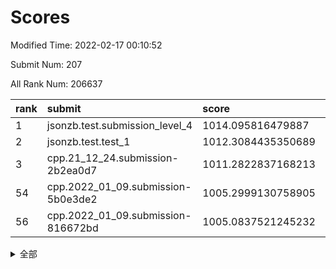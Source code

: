 # Scores

Modified Time: 2022-02-17 00:10:52

Submit Num: 207

All Rank Num: 206637

| rank |               submit               |       score        |       sigma        | pk_num |
| :--- | :--------------------------------- | :----------------- | :----------------- | :----- |
| 1    | jsonzb.test.submission_level_4     | 1014.095816479887  | 0.8347127612848214 | 3993   |
| 2    | jsonzb.test.test_1                 | 1012.3084435350689 | 0.8095725112975415 | 3997   |
| 3    | cpp.21_12_24.submission-2b2ea0d7   | 1011.2822837168213 | 0.77044077284985   | 3991   |
| 54   | cpp.2022_01_09.submission-5b0e3de2 | 1005.2999130758905 | 0.735084024882476  | 3993   |
| 56   | cpp.2022_01_09.submission-816672bd | 1005.0837521245232 | 0.727374334246525  | 3998   |


<details>
<summary>全部</summary>

| rank |                 submit                 |       score        |       sigma        | pk_num |
| :--- | :------------------------------------- | :----------------- | :----------------- | :----- |
| 1    | jsonzb.test.submission_level_4         | 1014.095816479887  | 0.8347127612848214 | 3993   |
| 2    | jsonzb.test.test_1                     | 1012.3084435350689 | 0.8095725112975415 | 3997   |
| 3    | cpp.21_12_24.submission-2b2ea0d7       | 1011.2822837168213 | 0.77044077284985   | 3991   |
| 4    | gobigger.level_3.submission_level_3_28 | 1011.1562619619036 | 0.7681347554629866 | 3988   |
| 5    | gobigger.level_3.submission_level_3_19 | 1011.0977341657352 | 0.7594804878346322 | 3995   |
| 6    | gobigger.level_3.submission_level_3_49 | 1011.0389170046104 | 0.7783910713839207 | 3992   |
| 7    | gobigger.level_3.submission_level_3_16 | 1010.9839517591855 | 0.7628668699394575 | 3990   |
| 8    | gobigger.level_3.submission_level_3_8  | 1010.8883314402973 | 0.7905432738083734 | 3995   |
| 9    | gobigger.level_3.submission_level_3_45 | 1010.8566562281485 | 0.7975740883557464 | 3991   |
| 10   | gobigger.level_3.submission_level_3_13 | 1010.8311034039716 | 0.7563131162871162 | 3991   |
| 11   | gobigger.level_3.submission_level_3_46 | 1010.6747650616717 | 0.7800521857743625 | 3988   |
| 12   | gobigger.level_3.submission_level_3_42 | 1010.6020211727833 | 0.7432282242018503 | 3996   |
| 13   | gobigger.level_3.submission_level_3_34 | 1010.4960959531219 | 0.759944490459688  | 3990   |
| 14   | gobigger.level_3.submission_level_3_20 | 1010.4844052078275 | 0.7477750112479472 | 3995   |
| 15   | gobigger.level_3.submission_level_3_18 | 1010.4501311344872 | 0.7687000784011048 | 3995   |
| 16   | gobigger.level_3.submission_level_3_23 | 1010.3878882980694 | 0.7672145639847362 | 3993   |
| 17   | gobigger.level_3.submission_level_3_38 | 1010.3687122296841 | 0.7516038789686291 | 3993   |
| 18   | gobigger.level_3.submission_level_3_29 | 1010.3479944925867 | 0.747409308946396  | 3992   |
| 19   | gobigger.level_3.submission_level_3_3  | 1010.2878221994284 | 0.7700717709810728 | 3989   |
| 20   | gobigger.level_3.submission_level_3_14 | 1010.2434396237363 | 0.7495612232947293 | 3997   |
| 21   | gobigger.level_3.submission_level_3_21 | 1010.2070291315559 | 0.7366814422997532 | 3996   |
| 22   | gobigger.level_3.submission_level_3_26 | 1010.0786534590658 | 0.7704580828886711 | 3996   |
| 23   | gobigger.level_3.submission_level_3_15 | 1010.0582106659004 | 0.7569860436247098 | 3998   |
| 24   | gobigger.level_3.submission_level_3_43 | 1010.023989021194  | 0.7516539322191369 | 3989   |
| 25   | gobigger.level_3.submission_level_3_35 | 1009.9843310029274 | 0.7527489692409007 | 3997   |
| 26   | gobigger.level_3.submission_level_3_30 | 1009.9694860317079 | 0.7449927035687914 | 3994   |
| 27   | gobigger.level_3.submission_level_3_4  | 1009.9412251059517 | 0.7622129789989117 | 3997   |
| 28   | gobigger.level_3.submission_level_3_40 | 1009.8969369589985 | 0.7818157965246915 | 3998   |
| 29   | gobigger.level_3.submission_level_3_10 | 1009.8580201907848 | 0.7540135620259112 | 3995   |
| 30   | gobigger.level_3.submission_level_3_0  | 1009.8251906783579 | 0.7771374132552069 | 3994   |
| 31   | gobigger.level_3.submission_level_3_33 | 1009.6313426064161 | 0.7432791938296776 | 3989   |
| 32   | gobigger.level_3.submission_level_3_5  | 1009.5389292057188 | 0.7611607810875084 | 4001   |
| 33   | gobigger.level_3.submission_level_3_32 | 1009.4273294740567 | 0.7612421963895072 | 3991   |
| 34   | gobigger.level_3.submission_level_3_9  | 1009.4110910395439 | 0.7446188536368049 | 3991   |
| 35   | gobigger.level_3.submission_level_3_22 | 1009.3601316309295 | 0.7696260310600533 | 3992   |
| 36   | gobigger.level_3.submission_level_3_41 | 1009.3469076120766 | 0.7581074365844886 | 3999   |
| 37   | gobigger.level_3.submission_level_3_1  | 1009.3264923062247 | 0.7326432358193982 | 3999   |
| 38   | gobigger.level_3.submission_level_3_6  | 1009.3021645011049 | 0.7440120924948147 | 3990   |
| 39   | gobigger.level_3.submission_level_3_11 | 1009.2999707892097 | 0.7427059651544966 | 3989   |
| 40   | gobigger.level_3.submission_level_3_2  | 1009.2740061341212 | 0.747226312959002  | 3995   |
| 41   | gobigger.level_3.submission_level_3_17 | 1009.2023757175754 | 0.7600296659978479 | 3996   |
| 42   | gobigger.level_3.submission_level_3_44 | 1009.1923030543321 | 0.7391813979971502 | 3989   |
| 43   | gobigger.level_3.submission_level_3_31 | 1009.1660505893443 | 0.7461958007546285 | 3991   |
| 44   | gobigger.level_3.submission_level_3_48 | 1009.0910963557154 | 0.7614830698766705 | 3989   |
| 45   | gobigger.level_3.submission_level_3_47 | 1009.0286679404737 | 0.7335787992415724 | 3989   |
| 46   | gobigger.level_3.submission_level_3_24 | 1008.9486954801204 | 0.7754650733735129 | 3990   |
| 47   | gobigger.level_3.submission_level_3_7  | 1008.8718705309847 | 0.7484472837807989 | 3994   |
| 48   | gobigger.level_3.submission_level_3_37 | 1008.7687561010237 | 0.7518190693745717 | 3994   |
| 49   | gobigger.level_3.submission_level_3_36 | 1008.6531903194656 | 0.7383339680606075 | 3991   |
| 50   | gobigger.level_3.submission_level_3_27 | 1008.4713268711619 | 0.7641752745156895 | 3987   |
| 51   | gobigger.level_3.submission_level_3_39 | 1008.3900635143473 | 0.7531681157909771 | 3996   |
| 52   | gobigger.level_3.submission_level_3_25 | 1008.1217986163438 | 0.7454787523445542 | 3995   |
| 53   | gobigger.level_3.submission_level_3_12 | 1007.8084617485521 | 0.7416190582713529 | 3988   |
| 54   | cpp.2022_01_09.submission-5b0e3de2     | 1005.2999130758905 | 0.735084024882476  | 3993   |
| 55   | gobigger.level_1.submission_level_1_20 | 1005.2386054804498 | 0.738873567332839  | 3997   |
| 56   | cpp.2022_01_09.submission-816672bd     | 1005.0837521245232 | 0.727374334246525  | 3998   |
| 57   | gobigger.level_1.submission_level_1_37 | 1004.8028564281609 | 0.7172190177480859 | 3988   |
| 58   | gobigger.level_1.submission_level_1_12 | 1004.4883886293593 | 0.724607248764079  | 3991   |
| 59   | gobigger.level_1.submission_level_1_27 | 1004.478022486236  | 0.7162664655303073 | 3991   |
| 60   | gobigger.level_1.submission_level_1_47 | 1004.3035206365385 | 0.7139272337172337 | 3994   |
| 61   | gobigger.level_1.submission_level_1_5  | 1004.2858440501782 | 0.736588781860575  | 3990   |
| 62   | gobigger.level_1.submission_level_1_38 | 1004.2500107467713 | 0.7151494305011096 | 3992   |
| 63   | gobigger.level_1.submission_level_1_49 | 1003.9693391970371 | 0.7016302166159616 | 3990   |
| 64   | gobigger.level_1.submission_level_1_10 | 1003.9625546769314 | 0.7193665422294601 | 3991   |
| 65   | gobigger.level_1.submission_level_1_32 | 1003.8980303443255 | 0.7141017902182841 | 3994   |
| 66   | gobigger.level_1.submission_level_1_45 | 1003.8939463817828 | 0.7128953073943265 | 3994   |
| 67   | gobigger.level_1.submission_level_1_6  | 1003.8338046062966 | 0.7143470830141424 | 3995   |
| 68   | gobigger.level_1.submission_level_1_15 | 1003.8058213972862 | 0.7151956393116569 | 3996   |
| 69   | gobigger.level_1.submission_level_1_24 | 1003.5865126301337 | 0.7175319562183495 | 3997   |
| 70   | gobigger.level_1.submission_level_1_1  | 1003.5496245599747 | 0.723912635355317  | 3988   |
| 71   | gobigger.level_1.submission_level_1_44 | 1003.5207490172845 | 0.7037979803908648 | 3994   |
| 72   | gobigger.level_1.submission_level_1_13 | 1003.5107409697706 | 0.7125110713873041 | 3994   |
| 73   | gobigger.level_1.submission_level_1_39 | 1003.5094592417657 | 0.7208869762168962 | 3992   |
| 74   | gobigger.level_1.submission_level_1_26 | 1003.4852451835659 | 0.7138235204448604 | 3996   |
| 75   | gobigger.level_1.submission_level_1_17 | 1003.461419810751  | 0.7120535954282375 | 3993   |
| 76   | gobigger.level_1.submission_level_1_43 | 1003.4584719670328 | 0.7125837022025487 | 3995   |
| 77   | gobigger.level_1.submission_level_1_30 | 1003.4448165318072 | 0.7128991432582118 | 3992   |
| 78   | gobigger.level_1.submission_level_1_34 | 1003.3252956418636 | 0.7160311727931062 | 3994   |
| 79   | gobigger.level_1.submission_level_1_46 | 1003.3031391888422 | 0.7171103448756652 | 3991   |
| 80   | gobigger.level_1.submission_level_1_8  | 1003.2904013912665 | 0.7157592508693628 | 3989   |
| 81   | gobigger.level_1.submission_level_1_16 | 1003.2126143639143 | 0.7204197995838857 | 3995   |
| 82   | gobigger.level_1.submission_level_1_35 | 1003.1256710544058 | 0.7153296963590973 | 3993   |
| 83   | gobigger.level_1.submission_level_1_29 | 1003.0924706541838 | 0.704321837172505  | 3990   |
| 84   | gobigger.level_1.submission_level_1_14 | 1003.0877922500034 | 0.719446633107041  | 3986   |
| 85   | gobigger.level_1.submission_level_1_31 | 1003.0460847203752 | 0.7079199583330898 | 3992   |
| 86   | gobigger.level_1.submission_level_1_4  | 1003.0117057337192 | 0.7102772433161574 | 3994   |
| 87   | gobigger.level_1.submission_level_1_11 | 1002.9534134950084 | 0.7153530779556391 | 3992   |
| 88   | gobigger.level_1.submission_level_1_40 | 1002.8991473909148 | 0.718374541906821  | 3996   |
| 89   | gobigger.level_1.submission_level_1_48 | 1002.8951330071311 | 0.7193561317821814 | 3992   |
| 90   | gobigger.level_1.submission_level_1_23 | 1002.8695618918181 | 0.7130645516655061 | 3992   |
| 91   | gobigger.level_1.submission_level_1_9  | 1002.7232299391648 | 0.7170796429612095 | 3987   |
| 92   | gobigger.level_1.submission_level_1_18 | 1002.6748048120536 | 0.699956997086251  | 3984   |
| 93   | gobigger.level_1.submission_level_1_19 | 1002.6515009110849 | 0.7151012428913242 | 3992   |
| 94   | gobigger.level_1.submission_level_1_28 | 1002.6379560786613 | 0.721998730776145  | 3997   |
| 95   | gobigger.level_1.submission_level_1_36 | 1002.6333044109184 | 0.7103751537758063 | 3995   |
| 96   | gobigger.level_1.submission_level_1_0  | 1002.5518862255565 | 0.7031799807700837 | 3995   |
| 97   | gobigger.level_1.submission_level_1_42 | 1002.5230703794341 | 0.7123505526758599 | 3989   |
| 98   | gobigger.level_1.submission_level_1_22 | 1002.5153228185403 | 0.7175533976590365 | 3990   |
| 99   | gobigger.level_1.submission_level_1_7  | 1002.3954873427082 | 0.7189365988858302 | 3993   |
| 100  | gobigger.level_1.submission_level_1_21 | 1002.3424852104381 | 0.7083798984681321 | 3993   |
| 101  | gobigger.level_1.submission_level_1_25 | 1002.3234977700495 | 0.705091646344782  | 3994   |
| 102  | gobigger.level_1.submission_level_1_33 | 1002.2227158766365 | 0.7052281677115303 | 3995   |
| 103  | gobigger.level_1.submission_level_1_3  | 1002.1503706401562 | 0.7184183753079175 | 3992   |
| 104  | gobigger.level_1.submission_level_1_2  | 1001.8358957261651 | 0.7193797751919471 | 3990   |
| 105  | gobigger.level_1.submission_level_1_41 | 1001.523789676641  | 0.7208954531630577 | 3991   |
| 106  | gobigger.random.submission_random_44   | 997.2701847549297  | 0.708152968865     | 3989   |
| 107  | gobigger.random.submission_random_16   | 997.2642492114519  | 0.716026025187749  | 3994   |
| 108  | gobigger.random.submission_random_46   | 997.0612178605469  | 0.7051353115380827 | 3994   |
| 109  | gobigger.random.submission_random_28   | 997.0611580843481  | 0.7169478924219187 | 3995   |
| 110  | gobigger.random.submission_random_32   | 996.9809278654892  | 0.7074877967202482 | 3994   |
| 111  | gobigger.random.submission_random_22   | 996.927822182697   | 0.7078954121291401 | 3992   |
| 112  | gobigger.random.submission_random_35   | 996.8246735186891  | 0.706542805313377  | 3994   |
| 113  | gobigger.random.submission_random_48   | 996.7892195875247  | 0.7140946034460417 | 3993   |
| 114  | gobigger.random.submission_random_39   | 996.7597727647569  | 0.7007379929492058 | 3992   |
| 115  | gobigger.random.submission_random_5    | 996.5992252264396  | 0.7137284056900293 | 3998   |
| 116  | gobigger.random.submission_random_49   | 996.5799644526196  | 0.7053391146489849 | 3993   |
| 117  | gobigger.random.submission_random_11   | 996.565078914046   | 0.7067934159917396 | 3992   |
| 118  | gobigger.random.submission_random_47   | 996.4990364539761  | 0.7005996145437955 | 3993   |
| 119  | gobigger.random.submission_random_31   | 996.4916837726535  | 0.7003690291516879 | 3995   |
| 120  | gobigger.random.submission_random_8    | 996.4863416816262  | 0.7088247236623475 | 3994   |
| 121  | gobigger.random.submission_random_38   | 996.4278434437108  | 0.704373681247974  | 3995   |
| 122  | gobigger.random.submission_random_33   | 996.4260057713656  | 0.6991253518007361 | 3987   |
| 123  | gobigger.random.submission_random_12   | 996.393071725356   | 0.713865587654065  | 3993   |
| 124  | gobigger.random.submission_random_17   | 996.356269803353   | 0.721131602384754  | 3989   |
| 125  | gobigger.random.submission_random_25   | 996.2697391113256  | 0.7060756236547928 | 3995   |
| 126  | gobigger.random.submission_random_37   | 996.2048814383992  | 0.7226350489630403 | 3998   |
| 127  | gobigger.random.submission_random_1    | 996.1946457621642  | 0.7048375329995558 | 3987   |
| 128  | gobigger.random.submission_random_29   | 996.0508726372087  | 0.7119404713237858 | 3998   |
| 129  | gobigger.random.submission_random_20   | 995.9295883252018  | 0.6995218414524315 | 3995   |
| 130  | gobigger.random.submission_random_43   | 995.9256334127549  | 0.6962527763591269 | 3989   |
| 131  | gobigger.random.submission_random_10   | 995.924008330238   | 0.7124189170652299 | 3994   |
| 132  | gobigger.random.submission_random_3    | 995.8950532496664  | 0.7103162684480008 | 3994   |
| 133  | gobigger.random.submission_random_26   | 995.8629747664115  | 0.7072293686536861 | 3986   |
| 134  | gobigger.random.submission_random_45   | 995.7883299247965  | 0.7009864098767676 | 3992   |
| 135  | gobigger.random.submission_random_36   | 995.762694198094   | 0.7048231070879217 | 3991   |
| 136  | gobigger.random.submission_random_42   | 995.7595249454005  | 0.7141004965955369 | 3996   |
| 137  | gobigger.random.submission_random_2    | 995.6936825023341  | 0.7128968931504507 | 3991   |
| 138  | gobigger.random.submission_random_27   | 995.6731044858122  | 0.7296824130830402 | 3996   |
| 139  | gobigger.random.submission_random_41   | 995.6223934389783  | 0.7225477213996833 | 3990   |
| 140  | gobigger.random.submission_random_40   | 995.5985288280589  | 0.7126321191751058 | 3988   |
| 141  | gobigger.random.submission_random_0    | 995.5942401117553  | 0.7097590176555308 | 3991   |
| 142  | gobigger.random.submission_random_34   | 995.54913236218    | 0.7128399388751122 | 3988   |
| 143  | gobigger.random.submission_random_15   | 995.5215018256173  | 0.7227004624365767 | 3996   |
| 144  | gobigger.random.submission_random_4    | 995.5186712328762  | 0.7061928071950591 | 3994   |
| 145  | gobigger.random.submission_random_14   | 995.5005919889272  | 0.7230264626610889 | 3994   |
| 146  | gobigger.random.submission_random_30   | 995.3990167303062  | 0.7110739294607346 | 3993   |
| 147  | gobigger.random.submission_random_18   | 995.3167901049217  | 0.7212754493089424 | 3991   |
| 148  | gobigger.random.submission_random_21   | 995.3067720514148  | 0.7014554969452044 | 3997   |
| 149  | gobigger.random.submission_random_13   | 995.2970991830772  | 0.7073510324704128 | 3989   |
| 150  | gobigger.random.submission_random_7    | 995.2635761311328  | 0.7223677699717632 | 3992   |
| 151  | gobigger.random.submission_random_9    | 995.1419967719605  | 0.7129903623815879 | 3994   |
| 152  | gobigger.random.submission_random_19   | 995.0268116570395  | 0.7087989364892651 | 3986   |
| 153  | gobigger.random.submission_random_23   | 994.9909643038288  | 0.7298027169394665 | 3995   |
| 154  | gobigger.random.submission_random_6    | 994.8909896497439  | 0.7192096509370558 | 3998   |
| 155  | gobigger.random.submission_random_24   | 994.773339191536   | 0.7102702640475642 | 3990   |
| 156  | gobigger.level_2.submission_level_2_45 | 994.3005583517674  | 0.728520413408335  | 3993   |
| 157  | gobigger.level_2.submission_level_2_4  | 993.8945706963443  | 0.7361218254862482 | 3989   |
| 158  | gobigger.level_2.submission_level_2_5  | 993.8922565802529  | 0.7282417053835812 | 3988   |
| 159  | gobigger.level_2.submission_level_2_33 | 993.8704108244157  | 0.7378671281170921 | 3988   |
| 160  | gobigger.level_2.submission_level_2_21 | 993.8633005278907  | 0.7407833614009162 | 3994   |
| 161  | gobigger.level_2.submission_level_2_49 | 993.3310740656087  | 0.7397680029721131 | 3995   |
| 162  | gobigger.level_2.submission_level_2_10 | 993.2281783508438  | 0.7308836381667837 | 3996   |
| 163  | gobigger.level_2.submission_level_2_13 | 993.2062930519627  | 0.76141942188997   | 3988   |
| 164  | gobigger.level_2.submission_level_2_32 | 993.0904252365469  | 0.754162437770437  | 3994   |
| 165  | gobigger.level_2.submission_level_2_18 | 992.94923667063    | 0.7425704319726715 | 3992   |
| 166  | gobigger.level_2.submission_level_2_15 | 992.877353083102   | 0.74341529319683   | 3990   |
| 167  | gobigger.level_2.submission_level_2_38 | 992.8472361505615  | 0.7506517812209653 | 3997   |
| 168  | gobigger.level_2.submission_level_2_22 | 992.7512555157143  | 0.7388138858245361 | 3993   |
| 169  | gobigger.level_2.submission_level_2_12 | 992.6702317380065  | 0.7505920319866934 | 3992   |
| 170  | gobigger.level_2.submission_level_2_44 | 992.5816472396749  | 0.7436593525490316 | 3998   |
| 171  | gobigger.level_2.submission_level_2_25 | 992.5397956087068  | 0.7407307755452628 | 3997   |
| 172  | gobigger.level_2.submission_level_2_36 | 992.5089423360432  | 0.7320699886542981 | 3997   |
| 173  | gobigger.level_2.submission_level_2_17 | 992.4671975207951  | 0.7436207133765048 | 3993   |
| 174  | gobigger.level_2.submission_level_2_27 | 992.4386207843596  | 0.73803739753776   | 3997   |
| 175  | gobigger.level_2.submission_level_2_23 | 992.3796836835337  | 0.7327548371377297 | 4000   |
| 176  | gobigger.level_2.submission_level_2_1  | 992.3677659365361  | 0.7431363403632284 | 3994   |
| 177  | gobigger.level_2.submission_level_2_9  | 992.3457872305918  | 0.738956629215217  | 3992   |
| 178  | gobigger.level_2.submission_level_2_40 | 992.3243414225215  | 0.7442359595997934 | 3994   |
| 179  | gobigger.level_2.submission_level_2_14 | 992.27683451507    | 0.7284109006434321 | 3994   |
| 180  | gobigger.level_2.submission_level_2_20 | 992.2089530943936  | 0.7655547621110921 | 3993   |
| 181  | gobigger.level_2.submission_level_2_42 | 992.1609907413405  | 0.7472949347108532 | 3995   |
| 182  | gobigger.level_2.submission_level_2_41 | 992.1543821814272  | 0.7352307929846612 | 3991   |
| 183  | gobigger.level_2.submission_level_2_47 | 992.146581326389   | 0.7462888369941191 | 3990   |
| 184  | gobigger.level_2.submission_level_2_29 | 992.1268525883435  | 0.7347644157535713 | 3993   |
| 185  | gobigger.level_2.submission_level_2_28 | 992.110249438707   | 0.7243174121741799 | 3992   |
| 186  | gobigger.level_2.submission_level_2_6  | 992.061119451766   | 0.7538710309753557 | 3996   |
| 187  | gobigger.level_2.submission_level_2_48 | 992.0558336867825  | 0.731007174405593  | 3996   |
| 188  | gobigger.level_2.submission_level_2_2  | 991.9152640801158  | 0.7398915959047919 | 3994   |
| 189  | gobigger.level_2.submission_level_2_16 | 991.8624646048653  | 0.7341628569123239 | 3992   |
| 190  | gobigger.level_2.submission_level_2_31 | 991.8420529032526  | 0.7571947146403274 | 3997   |
| 191  | gobigger.level_2.submission_level_2_11 | 991.7991257346035  | 0.7395826037265268 | 3998   |
| 192  | gobigger.level_2.submission_level_2_39 | 991.6773396777252  | 0.7340213136673008 | 3996   |
| 193  | gobigger.level_2.submission_level_2_30 | 991.628063438696   | 0.7627760973493846 | 3992   |
| 194  | gobigger.level_2.submission_level_2_7  | 991.5705912882058  | 0.7339725822806975 | 3997   |
| 195  | gobigger.level_2.submission_level_2_24 | 991.5376587974982  | 0.7517804656684606 | 3999   |
| 196  | gobigger.level_2.submission_level_2_35 | 991.510926336209   | 0.7595485157622187 | 3992   |
| 197  | gobigger.level_2.submission_level_2_34 | 991.4137711623712  | 0.7350318458443654 | 3990   |
| 198  | gobigger.level_2.submission_level_2_37 | 991.3654224060418  | 0.7413936906872405 | 3994   |
| 199  | gobigger.level_2.submission_level_2_8  | 991.3183959254312  | 0.7806376477766674 | 3989   |
| 200  | gobigger.level_2.submission_level_2_43 | 991.3155962610917  | 0.7609554490435033 | 3995   |
| 201  | gobigger.level_2.submission_level_2_0  | 991.2951297629254  | 0.7345563957722399 | 3995   |
| 202  | gobigger.level_2.submission_level_2_19 | 991.2261029338076  | 0.7457751952456302 | 3996   |
| 203  | gobigger.level_2.submission_level_2_3  | 990.2271931591621  | 0.7469325368469498 | 3993   |
| 204  | gobigger.level_2.submission_level_2_46 | 989.6495063442446  | 0.7625767429771533 | 3994   |
| 205  | gobigger.level_2.submission_level_2_26 | 989.4521840135524  | 0.7974562890784747 | 3995   |
| 206  | gobigger.none.submission_none_1        | 978.8577143633757  | 1.1923966044344916 | 4001   |
| 207  | gobigger.none.submission_none_0        | 975.5753173188882  | 1.3646643801334968 | 3989   |

</details>